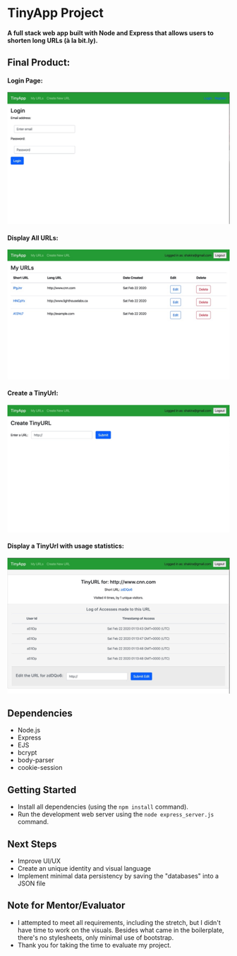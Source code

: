 # TinyApp Project

#### A full stack web app built with Node and Express that allows users to shorten long URLs (à la bit.ly).

## Final Product:

#### Login Page:

!["screenshot description"](./docs/Login-page.jpeg)

#### Display All URLs:

!["screenshot description"](./docs/Display-all-urls.jpeg)

#### Create a TinyUrl:

!["screenshot description"](./docs/Create-tinyurl.jpeg)

#### Display a TinyUrl with usage statistics:

!["screenshot description"](./docs/Tracking-Visits.jpeg)

## Dependencies

- Node.js
- Express
- EJS
- bcrypt
- body-parser
- cookie-session

## Getting Started

- Install all dependencies (using the `npm install` command).
- Run the development web server using the `node express_server.js` command.

## Next Steps

- Improve UI/UX
- Create an unique identity and visual language
- Implement minimal data persistency by saving the "databases" into a JSON file

## Note for Mentor/Evaluator

- I attempted to meet all requirements, including the stretch, but I didn't have time to work on the visuals. Besides what came in the boilerplate, there's no stylesheets, only minimal use of bootstrap.
- Thank you for taking the time to evaluate my project.
